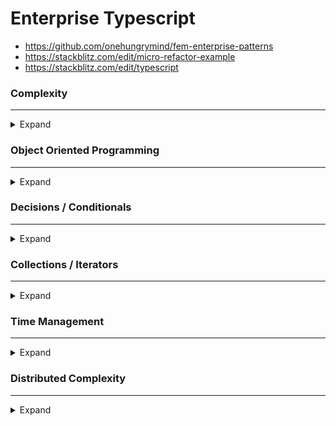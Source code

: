 # Enterprise Typescript
- https://github.com/onehungrymind/fem-enterprise-patterns 
- https://stackblitz.com/edit/micro-refactor-example
- https://stackblitz.com/edit/typescript 


### Complexity
<hr>

<details>
<summary>Expand</summary>

1. Managing State
    1. Axis of Evil
        1. Antidote is simplicity
        1. Change the way you think
    1. Biggest problem
        1. complexity
    1. Bottle neck
        1. handling of state
        1. code volume
        1. flow of control
    1. Control Flow
        1. ![](img/ch1.01.01.jpg)
    1. Code Volume
        1. ![](img/ch1.01.02.jpg)
            1. reuse is difficult
    1. Enterprise Mindset
        1. Trying to make scalable code... that is...
            1. control flow
            1. code volume
1. Dependency Injection
    1. Local Complexity
        1. Micro, Meso, Macro levels
            1. Micro
                1. local code
            1. Meso
                1. library / component
            1. Macro
                1. application
        1. Need to ask...
            1. can I know the result of the code at ALL TIMES
            1. Can I reuse this code
            1. can I test code
        1. If you can't answer...
            1. Axis of Evil
                1. Someone wrote untestable code
                1. too high of level to write tests
            1. Components of Axis of Evil
                1. Hidden State
                1. Violating the SRP
                1. Nested Logic
        


</details>

### Object Oriented Programming
<hr>

<details>
<summary>Expand</summary>




</details>



### Decisions / Conditionals
<hr>

<details>
<summary>Expand</summary>




</details>



### Collections / Iterators
<hr>

<details>
<summary>Expand</summary>




</details>



### Time Management
<hr>

<details>
<summary>Expand</summary>




</details>



### Distributed Complexity
<hr>

<details>
<summary>Expand</summary>




</details>









